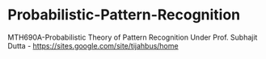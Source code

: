 # Probabilistic-Pattern-Recognition
MTH690A-Probabilistic Theory of Pattern Recognition
Under Prof. Subhajit Dutta - https://sites.google.com/site/tijahbus/home
